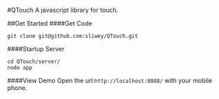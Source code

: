 #QTouch
A javascript library for touch.   

##Get Started
####Get Code
```
git clone git@github.com:sliwey/QTouch.git
```
####Startup Server
```
cd QTouch/server/
node app
```
####View Demo
Open the url:`http://localhost:8888/` with your mobile phone.
